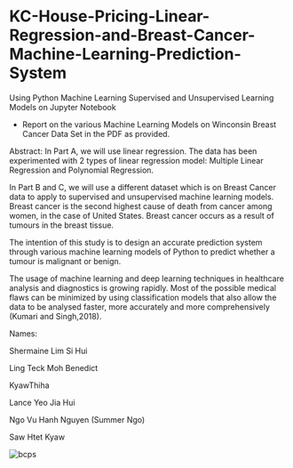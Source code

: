 # KC-House-Pricing-Linear-Regression-and-Breast-Cancer-Machine-Learning-Prediction-System
Using Python Machine Learning Supervised and Unsupervised Learning Models on Jupyter Notebook 

- Report on the various Machine Learning Models on Winconsin  Breast Cancer Data Set in the PDF as provided. 

Abstract: 
In Part A, we will use linear regression. The data has been experimented with 2 types of linear regression 
model: Multiple Linear Regression and Polynomial Regression. 

In Part B and C, we will use a different  dataset which is on Breast Cancer data to apply to supervised and unsupervised machine learning models. 
Breast cancer is the second highest cause of death from cancer among women, in the case of United 
States. Breast cancer occurs as a result of tumours in the breast tissue. 

The intention of this study is to 
design an accurate prediction system through various machine learning models of Python to predict 
whether a tumour is malignant or benign. 

The usage of machine learning and deep learning techniques in 
healthcare analysis and diagnostics is growing rapidly. Most of the possible medical flaws can be 
minimized by using classification models that also allow the data to be analysed faster, more accurately 
and more comprehensively (Kumari and Singh,2018).

Names:

Shermaine Lim Si Hui

Ling Teck Moh Benedict

KyawThiha

Lance Yeo Jia Hui

Ngo Vu Hanh Nguyen (Summer Ngo)

Saw Htet Kyaw

![bcps](https://user-images.githubusercontent.com/65886071/82979060-a704f280-a018-11ea-9172-4489fc4cf68f.jpg)


